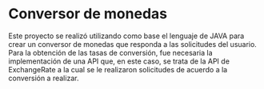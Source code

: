 <h1>Conversor de monedas</h1>

Este proyecto se realizó utilizando como base el lenguaje de JAVA para crear un conversor de monedas que responda a las solicitudes del usuario. Para la obtención de las tasas de conversión, fue necesaria la implementación de una API que, en este caso, se trata de la API de ExchangeRate a la cual se le realizaron solicitudes de acuerdo a la conversión a realizar.



